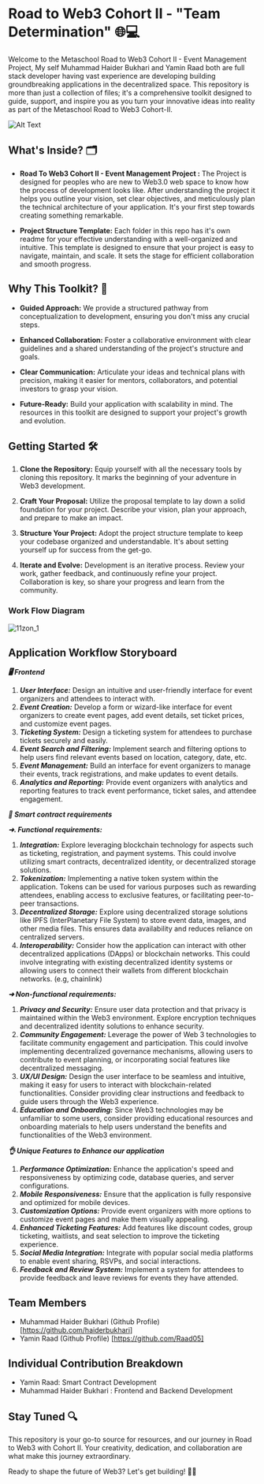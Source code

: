 # Road to Web3 Cohort II - "Team Determination" 🌐💻

Welcome to the Metaschool Road to Web3 Cohort II - Event Management Project, My self Muhammad Haider Bukhari and Yamin Raad both are full stack developer having vast experience are developing building groundbreaking applications in the decentralized space. This repository is more than just a collection of files; it's a comprehensive toolkit designed to guide, support, and inspire you as you turn your innovative ideas into reality as part of the Metaschool Road to Web3 Cohort-II.

![Alt Text](https://camo.githubusercontent.com/c7415742145f6b718ab03584b0018fdfec20eb572246b876f933d91bad18d365/68747470733a2f2f6d6574617363686f6f6c2e736f2f61727469636c65732f77702d636f6e74656e742f75706c6f6164732f323032322f30312f4672616d652d66646664352e706e67)

## What's Inside? 🗂️

- **Road To Web3 Cohort II - Event Management Project :** The Project is designed for peoples who are new to Web3.0 web space to know how the process of development looks like. After understanding the project it helps you outline your vision, set clear objectives, and meticulously plan the technical architecture of your application. It's your first step towards creating something remarkable.

- **Project Structure Template:** Each folder in this repo has it's own readme for your effective understanding with a well-organized and intuitive. This template is designed to ensure that your project is easy to navigate, maintain, and scale. It sets the stage for efficient collaboration and smooth progress.

## Why This Toolkit? 🚀

- **Guided Approach:** We provide a structured pathway from conceptualization to development, ensuring you don't miss any crucial steps.

- **Enhanced Collaboration:** Foster a collaborative environment with clear guidelines and a shared understanding of the project's structure and goals.

- **Clear Communication:** Articulate your ideas and technical plans with precision, making it easier for mentors, collaborators, and potential investors to grasp your vision.

- **Future-Ready:** Build your application with scalability in mind. The resources in this toolkit are designed to support your project's growth and evolution.

## Getting Started 🛠️

1. **Clone the Repository:** Equip yourself with all the necessary tools by cloning this repository. It marks the beginning of your adventure in Web3 development.

2. **Craft Your Proposal:** Utilize the proposal template to lay down a solid foundation for your project. Describe your vision, plan your approach, and prepare to make an impact.

3. **Structure Your Project:** Adopt the project structure template to keep your codebase organized and understandable. It's about setting yourself up for success from the get-go.

4. **Iterate and Evolve:** Development is an iterative process. Review your work, gather feedback, and continuously refine your project. Collaboration is key, so share your progress and learn from the community.

### Work Flow Diagram

![11zon_1](https://github.com/haiderBukhari/Metaschool-Event-Application-R2W3/assets/85192296/d6a0080b-ec1a-4967-b3ee-4b58a57e8b47)

## Application Workflow Storyboard

***🖥️ Frontend***

1. ***User Interface:*** Design an intuitive and user-friendly interface for event organizers and attendees to interact with.
2. ***Event Creation:*** Develop a form or wizard-like interface for event organizers to create event pages, add event details, set ticket prices, and customize event pages.
3. ***Ticketing System:*** Design a ticketing system for attendees to purchase tickets securely and easily.
4. ***Event Search and Filtering:*** Implement search and filtering options to help users find relevant events based on location, category, date, etc.
5. ***Event Management:*** Build an interface for event organizers to manage their events, track registrations, and make updates to event details.
6. ***Analytics and Reporting:*** Provide event organizers with analytics and reporting features to track event performance, ticket sales, and attendee engagement.

***📜 Smart contract requirements***

***➜. Functional requirements:***

1. ***Integration:*** Explore leveraging blockchain technology for aspects such as ticketing, registration, and payment systems. This could involve utilizing smart contracts, decentralized identity, or decentralized storage solutions.
2. ***Tokenization:*** Implementing a native token system within the application. Tokens can be used for various purposes such as rewarding attendees, enabling access to exclusive features, or facilitating peer-to-peer transactions.
3. ***Decentralized Storage:*** Explore using decentralized storage solutions like IPFS (InterPlanetary File System) to store event data, images, and other media files. This ensures data availability and reduces reliance on centralized servers.
4. ***Interoperability:*** Consider how the application can interact with other decentralized applications (DApps) or blockchain networks. This could involve integrating with existing decentralized identity systems or allowing users to connect their wallets from different blockchain networks. (e.g, chainlink)

***➜ Non-functional requirements:***

1. ***Privacy and Security:*** Ensure user data protection and that privacy is maintained within the Web3 environment. Explore encryption techniques and decentralized identity solutions to enhance security.
2. ***Community Engagement:*** Leverage the power of Web 3 technologies to facilitate community engagement and participation. This could involve implementing decentralized governance mechanisms, allowing users to contribute to event planning, or incorporating social features like decentralized
messaging.
3. ***UX/UI Design:*** Design the user interface to be seamless and intuitive, making it easy for users to interact with blockchain-related functionalities. Consider providing clear instructions and feedback to guide users through the Web3 experience.
4. ***Education and Onboarding:*** Since Web3 technologies may be unfamiliar to some users, consider providing educational resources and onboarding materials to help users understand the benefits and functionalities of the Web3 environment.

***👌 Unique Features to Enhance our application***

1. ***Performance Optimization:*** Enhance the application's speed and responsiveness by optimizing code, database queries, and server configurations.
2. ***Mobile Responsiveness:*** Ensure that the application is fully responsive and optimized for mobile devices.
3. ***Customization Options:*** Provide event organizers with more options to customize event pages and make them visually appealing.
4. ***Enhanced Ticketing Features:*** Add features like discount codes, group ticketing, waitlists, and seat selection to improve the ticketing experience.
5. ***Social Media Integration:*** Integrate with popular social media platforms to enable event sharing, RSVPs, and social interactions.
6. ***Feedback and Review System:*** Implement a system for attendees to provide feedback and leave reviews for events they have attended.

## Team Members

- Muhammad Haider Bukhari (Github Profile) [https://github.com/haiderbukhari]
- Yamin Raad (Github Profile) [https://github.com/Raad05]

## Individual Contribution Breakdown

- Yamin Raad: Smart Contract Development
- Muhammad Haider Bukhari : Frontend and Backend Development

## Stay Tuned 🔍

This repository is your go-to source for resources, and our journey in Road to Web3 with Cohort II. Your creativity, dedication, and collaboration are what make this journey extraordinary.

Ready to shape the future of Web3? Let's get building! 🚀✨